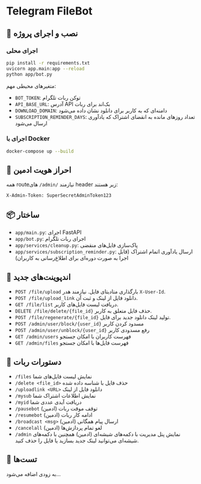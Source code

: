 # Telegram FileBot

## 💾 نصب و اجرای پروژه

### اجرای محلی
```bash
pip install -r requirements.txt
uvicorn app.main:app --reload
python app/bot.py
```

متغیرهای محیطی مهم:
- `BOT_TOKEN`: توکن ربات تلگرام
- `API_BASE_URL`: آدرس API بک‌اند برای ربات
- `DOWNLOAD_DOMAIN`: دامنه‌ای که به کاربر برای دانلود نشان داده می‌شود
- `SUBSCRIPTION_REMINDER_DAYS`: تعداد روزهای مانده به انقضای اشتراک که یادآوری ارسال می‌شود

### اجرای با Docker
```bash
docker-compose up --build
```

## 🔐 احراز هویت ادمین
همه routeهای `/admin/` نیازمند header زیر هستند:
```
X-Admin-Token: SuperSecretAdminToken123
```

## 📦 ساختار
- `app/main.py`: اجرای FastAPI
- `app/bot.py`: اجرای ربات تلگرام
- `app/services/cleanup.py`: پاک‌سازی فایل‌های منقضی
- `app/services/subscription_reminder.py`: ارسال یادآوری اتمام اشتراک
  (قابل اجرا به صورت دوره‌ای برای اطلاع‌رسانی به کاربران)

## 📑 اندپوینت‌های جدید
- `POST /file/upload` بارگذاری متادیتای فایل. نیازمند هدر `X-User-Id`.
- `POST /file/upload_link` دانلود فایل از لینک و ثبت آن.
- `GET /file/list` دریافت لیست فایل‌های کاربر.
- `DELETE /file/delete/{file_id}` حذف فایل متعلق به کاربر.
- `POST /file/regenerate/{file_id}` تولید لینک دانلود جدید برای فایل.
- `POST /admin/user/block/{user_id}` مسدود کردن کاربر
- `POST /admin/user/unblock/{user_id}` رفع مسدودی کاربر
- `GET /admin/users` فهرست کاربران با امکان جستجو
- `GET /admin/files` فهرست فایل‌ها با امکان جستجو

## 🤖 دستورات ربات
- `/files` نمایش لیست فایل‌های شما
- `/delete <file_id>` حذف فایل با شناسه داده شده
- `/uploadlink <URL>` دانلود فایل از لینک
- `/mysub` نمایش اطلاعات اشتراک شما
- `/myid` دریافت آیدی عددی شما
- `/pausebot` توقف موقت ربات (ادمین)
- `/resumebot` ادامه کار ربات (ادمین)
- `/broadcast <msg>` ارسال پیام همگانی (ادمین)
- `/cancelall` لغو تمام پردازش‌ها (ادمین)
- `/admin` نمایش پنل مدیریت با دکمه‌های شیشه‌ای (ادمین)
همچنین با دکمه‌های شیشه‌ای می‌توانید لینک جدید بسازید یا فایل را حذف کنید.

## 🧪 تست‌ها
به زودی اضافه می‌شود...
